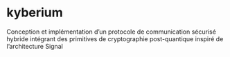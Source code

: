 # kyberium
Conception et implémentation d’un protocole de communication sécurisé hybride intégrant des primitives de cryptographie post-quantique inspiré de l’architecture Signal
